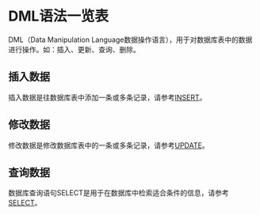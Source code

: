 # DML语法一览表<a name="ZH-CN_TOPIC_0289900948"></a>

DML（Data Manipulation Language数据操作语言），用于对数据库表中的数据进行操作。如：插入、更新、查询、删除。

## 插入数据<a name="zh-cn_topic_0283137022_zh-cn_topic_0237122050_zh-cn_topic_0059778364_s56b39a8f9e8c41359c74613c637c93ba"></a>

插入数据是往数据库表中添加一条或多条记录，请参考[INSERT](dolphin-INSERT.md)。

## 修改数据<a name="zh-cn_topic_0283137022_zh-cn_topic_0237122050_zh-cn_topic_0059778364_sa635baff4808455daf4aa998456672ce"></a>

修改数据是修改数据库表中的一条或多条记录，请参考[UPDATE](dolphin-UPDATE.md)。

## 查询数据<a name="zh-cn_topic_0283137022_zh-cn_topic_0237122050_zh-cn_topic_0059778364_s1633132317ef42edba6e4afdbb2d6b46"></a>

数据库查询语句SELECT是用于在数据库中检索适合条件的信息，请参考[SELECT](dolphin-SELECT.md)。
